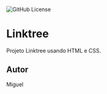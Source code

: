 ![GitHub License](https://img.shields.io/github/license/Miguel%20Estorce/linktree?style=plastic)



# Linktree
Projeto Linktree usando HTML e CSS.
## Autor
Miguel
